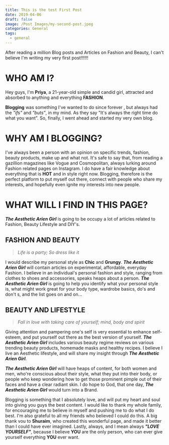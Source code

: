 ```yaml
---
title: This is the test First Post
date: 2019-04-06
draft: false
image: /Post Images/my-second-post.jpeg
categories: General
tags:
  - general
---
```

After reading a million Blog posts and Articles on Fashion and Beauty, I can't believe I'm writing my very first post!!!!!!

# WHO AM I?

Hey guys, I'm **Priya**, a 21-year-old simple and candid girl, attracted and absorbed to anything and everything **FASHION**. 

**Blogging** was something I've wanted to do since forever , but always had the _"ifs"_ and _"buts"_, in my mind. As they say "It's always the right time do what you want". So, finally, I went ahead and started my very own blog.

# WHY AM I BLOGGING?

I've always been a person with an opinion on specific trends, fashion, beauty products, make up and what not. It's safe to say that, from reading a gazillion magazines like Vogue and Cosmopolitan, always lurking around Fashion related pages on Instagram.
I do have a fair knowledge about everything that is **HOT** and in style right now. Blogging, therefore is the perfect platform to put myself out there, connect with people who share my interests, and hopefully even ignite my interests into new people.

# WHAT WILL I FIND IN THIS PAGE?

**_The Aesthetic Arien Girl_** is going to be occupy a lot of articles related to Fashion, Beauty Lifestyle and DIY's.

## FASHION AND BEAUTY

> _Life is a party; So dress like it_

I would describe my personal style as **Chic** and **Grungy**. **_The Aesthetic Arien Girl_** will contain articles on experimental, affordable, everyday Fashion. I believe in an individual's personal fashion and style, ranging from clothes to shoes and accessories, speaks heaps about a person. **_The Aesthetic Arien Girl_**  is going to help you identify what your personal style is, what might work great for your body type, wardrobe basics, do's and don't s, and the list goes on and on...

## 

## BEAUTY AND LIFESTYLE

> _Fall in love with taking care of yourself; mind, body and spirit_

Giving attention and pampering one's self  is very essential to enhance self-esteem, and put yourself out there as the best version of yourself. **_The Aesthetic Arien Girl_** includes various beauty regime reviews on various trending beauty products, homemade masks and healthy recipes. I believe I live an Aesthetic lifestyle, and will share my insight through **_The Aesthetic Arien Girl_**.

_**The Aesthetic Arien Girl**_ will have heaps of content, for both women and men, who're conscious about their style, what they put into their body, or people who keep wondering how to get those prominent pimple out of their faces and have a clear radiant skin. I do hope to God, that one day, **_The Aesthetic Arien Girl_** would turn into a Brand.

Blogging is something that I absolutely love, and will put my heart and soul into giving you guys the best content. I would like to thank my whole family, for encouraging me to believe in myself and pushing me to do what I do best. I'm also grateful to all my friends who believed I could do this. A big thank vou to **Shuraim**, who created this wonderful page, and made it better than I could have ever imagined. Lastly, always, and I mean always _**"LOVE YOURSELF"**_, because I believe **YOU** are the only person, who can ever give yourself everything **YOU** ever want.
